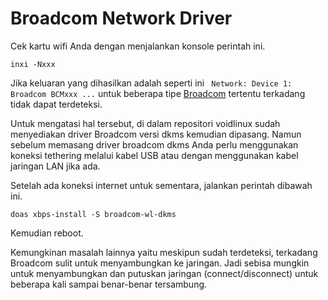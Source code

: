 # Broadcom Network Driver

Cek kartu wifi Anda dengan menjalankan konsole perintah ini.

```
inxi -Nxxx
```

Jika keluaran yang dihasilkan adalah seperti ini ` Network: Device 1: Broadcom BCMxxx ...` untuk beberapa tipe <a href="https://www.broadcom.com/" target="_blank">Broadcom</a> tertentu terkadang tidak dapat terdeteksi.

Untuk mengatasi hal tersebut, di dalam repositori voidlinux sudah menyediakan driver Broadcom versi dkms kemudian dipasang. Namun sebelum memasang driver broadcom dkms Anda perlu menggunakan koneksi tethering melalui kabel USB atau dengan menggunakan kabel jaringan LAN jika ada.

Setelah ada koneksi internet untuk sementara, jalankan perintah dibawah ini.

```
doas xbps-install -S broadcom-wl-dkms
```

Kemudian reboot.

Kemungkinan masalah lainnya yaitu meskipun sudah terdeteksi, terkadang Broadcom sulit untuk menyambungkan ke jaringan. Jadi sebisa mungkin untuk menyambungkan dan putuskan jaringan (connect/disconnect) untuk beberapa kali sampai benar-benar tersambung.
